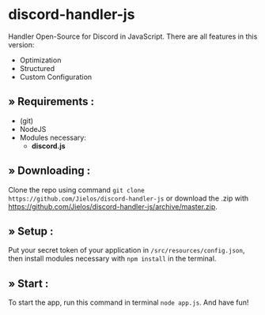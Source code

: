 # discord-handler-js
Handler Open-Source for Discord in JavaScript.
There are all features in this version:

 - Optimization
 - Structured
 - Custom Configuration

## » Requirements :

 - (git)
 - NodeJS
 - Modules necessary:
    - **discord.js**
 
## » Downloading : 

Clone the repo using command ` git clone https://github.com/Jielos/discord-handler-js ` or download the .zip with https://github.com/Jielos/discord-handler-js/archive/master.zip.

## » Setup :

Put your secret token of your application in ` /src/resources/config.json `, then install modules necessary with ` npm install ` in the terminal.

## » Start :

To start the app, run this command in terminal ` node app.js `.
And have fun!